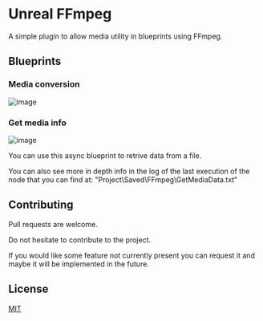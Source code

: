 # Unreal FFmpeg

A simple plugin to allow media utility in blueprints using FFmpeg.

## Blueprints

### Media conversion
![image](https://github.com/AlePre2/Unreal-FFmpeg/assets/56503173/ce8a2571-78a1-40c2-9f5d-5f8a28585ba9)

### Get media info
![image](https://github.com/AlePre2/Unreal-FFmpeg/assets/56503173/f82bbc8b-a18a-4420-87c3-1d4e003b97a8)

You can use this async blueprint to retrive data from a file.

You can also see more in depth info in the log of the last execution of the node that you can find at: "Project\Saved\FFmpeg\GetMediaData.txt"



## Contributing

Pull requests are welcome.

Do not hesitate to contribute to the project.

If you would like some feature not currently present you can request it and maybe it will be implemented in the future.

## License

[MIT](https://choosealicense.com/licenses/mit/)
